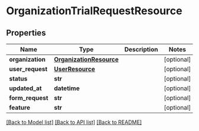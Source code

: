 # OrganizationTrialRequestResource

## Properties
Name | Type | Description | Notes
------------ | ------------- | ------------- | -------------
**organization** | [**OrganizationResource**](OrganizationResource.md) |  | [optional] 
**user_request** | [**UserResource**](UserResource.md) |  | [optional] 
**status** | **str** |  | [optional] 
**updated_at** | **datetime** |  | [optional] 
**form_request** | **str** |  | [optional] 
**feature** | **str** |  | [optional] 

[[Back to Model list]](../README.md#documentation-for-models) [[Back to API list]](../README.md#documentation-for-api-endpoints) [[Back to README]](../README.md)


